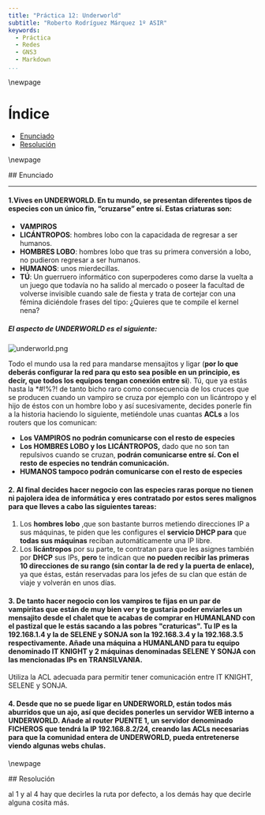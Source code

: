 ```yaml
---
title: "Práctica 12: Underworld"
subtitle: "Roberto Rodríguez Márquez 1º ASIR"
keywords:
  - Práctica
  - Redes
  - GNS3
  - Markdown
...
```

\newpage

# Índice
- [Enunciado](#id-section1)
- [Resolución](#id-section2)




\newpage
<div id='id-section1'/>
## Enunciado

---

#### 1.Vives en UNDERWORLD. En tu mundo, se presentan diferentes tipos de especies con un único fin, “cruzarse” entre sí. Estas criaturas son:

* **VAMPIROS**
* **LICÁNTROPOS**: hombres lobo con la capacidada de regresar a ser humanos. 
* **HOMBRES LOBO**: hombres lobo que tras su primera conversión a lobo, no pudieron regresar a ser humanos.
* **HUMANOS**: unos mierdecillas.
* **TÚ**: Un guerruero informático con superpoderes como darse la vuelta a un juego que todavía no ha salido al mercado o poseer la facultad de volverse invisible cuando sale de fiesta y trata de cortejar con una fémina diciéndole frases del tipo: ¿Quieres que te compile el kernel nena?

##### El aspecto de UNDERWORLD es el siguiente:
![underworld.png](46ad375dc9d23f544eeeca31c2e1b9d1.png)

Todo el mundo usa la red para mandarse mensajitos y ligar (**por lo que deberás configurar la red para qu esto sea posible en un principio, es decir, que todos los equipos tengan conexión entre si**). Tú, que ya estás hasta la \*#!%?! de tanto bicho raro como consecuencia de los cruces que se producen cuando un vampiro se cruza por ejemplo con un licántropo y el hijo de éstos con un hombre lobo y así sucesivamente, decides ponerle fin a la historia haciendo lo siguiente, metiéndole unas cuantas **ACLs** a los routers que los comunican:

* **Los VAMPIROS no podrán comunicarse con el resto de especies**
* **Los HOMBRES LOBO y los LICÁNTROPOS,** dado que no son tan repulsivos cuando se cruzan, **podrán comunicarse entre sí. Con el resto de especies no tendrán comunicación.**
* **HUMANOS tampoco podrán comunicarse con el resto de especies**

#### 2. Al final decides hacer negocio con las especies raras porque no tienen ni pajolera idea de informática y eres contratado por estos seres malignos para que lleves a cabo las siguientes tareas:
1. Los **hombres lobo** ,que son bastante burros metiendo direcciones IP a sus máquinas, te piden que les configures el **servicio DHCP para** que **todas sus máquinas** reciban automáticamente una IP libre.
2. Los **licántropos** por su parte, te contratan para que les asignes también por **DHCP** sus IPs, **pero** te indican que **no pueden recibir las primeras 10 direcciones de su rango (sin contar la de red y la puerta de enlace),** ya que éstas, están reservadas para los jefes de su clan que están de viaje y volverán en unos días.

#### 3. De tanto hacer negocio con los vampiros te fijas en un par de vampiritas que están de muy bien ver y te gustaría poder enviarles un mensajito desde el chalet que te acabas de comprar en HUMANLAND con el pastizal que le estás sacando a las pobres "craturicas". Tu IP es la 192.168.1.4 y la de SELENE y SONJA son la 192.168.3.4 y la 192.168.3.5 respectivamente. Añade una máquina a HUMANLAND para tu equipo denominado IT KNIGHT y 2 máquinas denominadas SELENE Y SONJA con las mencionadas IPs en TRANSILVANIA.

Utiliza la ACL adecuada para permitir tener comunicación entre IT KNIGHT, SELENE y SONJA. 

#### 4. Desde que no se puede ligar en UNDERWORLD, están todos más aburridos que un ajo, así que decides ponerles un servidor WEB interno a UNDERWORLD. Añade al router PUENTE 1, un servidor denominado FICHEROS que tendrá la IP 192.168.8.2/24, creando las ACLs necesarias para que la comunidad entera de UNDERWORLD, pueda entretenerse viendo algunas webs chulas.

\newpage
<div id='id-section2'/>
## Resolución

al 1 y al 4 hay que decirles la ruta por defecto, a los demás hay que decirle alguna cosita más.
